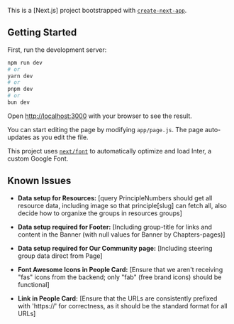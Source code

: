This is a [Next.js] project bootstrapped with [`create-next-app`](https://github.com/vercel/next.js/tree/canary/packages/create-next-app).

## Getting Started

First, run the development server:

```bash
npm run dev
# or
yarn dev
# or
pnpm dev
# or
bun dev
```

Open [http://localhost:3000](http://localhost:3000) with your browser to see the result.

You can start editing the page by modifying `app/page.js`. The page auto-updates as you edit the file.

This project uses [`next/font`](https://nextjs.org/docs/basic-features/font-optimization) to automatically optimize and load Inter, a custom Google Font.


## Known Issues

- **Data setup for Resources:** [query PrincipleNumbers should get all resource data, including image so that principle[slug] can fetch all, also decide how to organixe the groups in resources groups]

- **Data setup required for Footer:** [Including group-title for links and content in the Banner (with null values for Banner by Chapters-pages)]

- **Data setup required for Our Community page:** [Including steering group data direct from Page]

- **Font Awesome Icons in People Card:** [Ensure that we aren't receiving "fas" icons from the backend; only "fab" (free brand icons) should be functional]

- **Link in People Card:** [Ensure that the URLs are consistently prefixed with 'https://' for correctness, as it should be the standard format for all URLs]
 